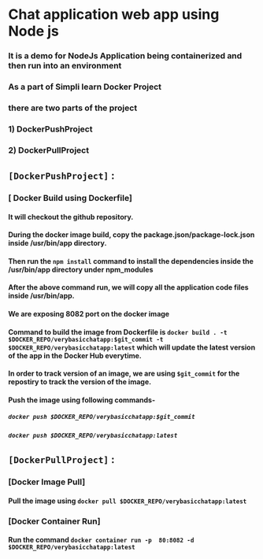 # Chat application web app using Node js
### It is a demo for NodeJs Application being containerized and then run into an environment ###
### As a part of Simpli learn Docker Project ###
### there are two parts of the project
### 1) DockerPushProject
### 2) DockerPullProject

## `[DockerPushProject]` :
### [ Docker Build using Dockerfile]
#### It will checkout the github repository.
#### During the docker image build, copy the package.json/package-lock.json inside /usr/bin/app directory.
#### Then run the `npm install` command to install the dependencies inside the /usr/bin/app directory under npm_modules
#### After the above command run, we will copy all the application code files inside /usr/bin/app.
#### We are exposing 8082 port on the docker image
#### Command to build the image from Dockerfile is `docker build . -t $DOCKER_REPO/verybasicchatapp:$git_commit -t $DOCKER_REPO/verybasicchatapp:latest` which will update the latest version of the app in the Docker Hub everytime.
#### In order to track version of an image, we are using `$git_commit` for the repostiry to track the version of the image.
#### Push the image using following commands-
##### `docker push $DOCKER_REPO/verybasicchatapp:$git_commit`
##### `docker push $DOCKER_REPO/verybasicchatapp:latest`


## `[DockerPullProject]` :
### [Docker Image Pull]
#### Pull the image using `docker pull $DOCKER_REPO/verybasicchatapp:latest`

### [Docker Container Run]
#### Run the command `docker container run -p  80:8082 -d $DOCKER_REPO/verybasicchatapp:latest`  
